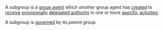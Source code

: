 A subgroup is a [group agent](https://github.com/gcassel/Modular-Organization-Terminology/blob/master/compound-terms/group-agent.md) which *another* group agent has [created](https://github.com/gcassel/Modular-Organization-Terminology/blob/master/terms/creation.md) to [receive](https://github.com/gcassel/Modular-Organization-Terminology/blob/master/terms/receive.md) [provisionally](https://github.com/gcassel/Modular-Organization-Terminology/blob/master/terms/provisional.md) [delegated](https://github.com/gcassel/Modular-Organization-Terminology/blob/master/terms/delegate.md) [authority](https://github.com/gcassel/Modular-Organization-Terminology/blob/master/terms/authority.md) in one or more [specific](https://github.com/gcassel/Modular-Organization-Terminology/blob/master/terms/specific.md) [activities](https://github.com/gcassel/Modular-Organization-Terminology/blob/master/terms/activity.md).  

A subgroup is [governed](https://github.com/gcassel/Modular-Organization-Terminology/blob/master/terms/governance.md) by its *parent group*.
